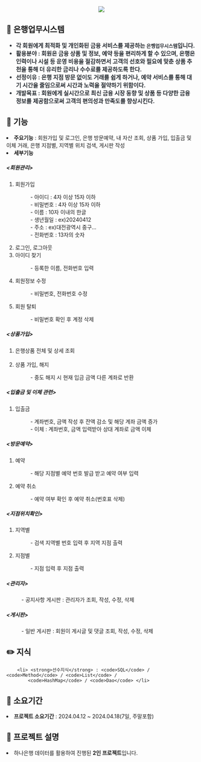 <div align= "center">
    <img src="https://capsule-render.vercel.app/api?type=wave&color=009577&height=180&text=Java%20Basic%20Project&animation=&fontColor=000000&fontSize=70" />
    </div>
    <div style="text-align: left;"> 
    <h2 tabindex="-1" class="heading-element" dir="auto">💸 은행업무시스템</h2> 
    <div style="font-weight: 700; font-size: 15px; text-align: left; color: #282d33;"> 
        <ul dir="auto">
        <li><strong>각 회원에게 최적화 및 개인화된 금융 서비스를 제공하는 <code>은행업무시스템</code>입니다.              </strong></li>
        <li> <strong>활용분야</strong> : 회원은 금융 상품 및 정보, 예약 등을 편리하게 할 수 있으며, 은행은 인력이나 시설 등 운영 비용을 절감하면서 고객의 선호와 필요에 맞춘 상품 추천을 통해 더 유리한 금리나 수수료를 제공하도록 한다.</li>
        <li> <strong>선정이유</strong> : 은행 지점 방문 없이도 거래를 쉽게 하거나, 예약 서비스를 통해 대기 시간을 줄임으로써 시간과 노력을 절약하기 위함이다.</li>
        <li> <strong>개발목표</strong> : 회원에게 실시간으로 최신 금융 시장 동향 및 상품 등 다양한 금융 정보를 제공함으로써 고객의 편의성과 만족도를 향상시킨다. </li>
        </ul> 
    </div> 
    </div>
<div style="text-align: left;">
    <h2 tabindex="-1" class="heading-element" dir="auto">🎯 기능</h2>
        <li> <strong>주요기능</strong> : 회원가입 및 로그인, 은행 방문예약, 내 자산 조회, 상품 가입, 입출금 및 이체 거래, 은행 지점별, 지역별 위치 검색, 게시판 작성</li>
        <li><strong>세부기능</strong></li>
            <h5>&lt;회원관리&gt;</h5>
        <ol>
            <li>회원가입</li>
               <dl>
                   <dd>- 아이디 : 4자 이상 15자 이하</dd>
                   <dd>- 비밀번호 : 4자 이상 15자 이하</dd>
                   <dd>- 이름 : 10자 이내의 한글</dd>
                   <dd>- 생년월일 : ex)20240412</dd>
                   <dd>- 주소 : ex)대전광역시 중구...</dd>
                   <dd>- 전화번호 : 13자의 숫자</dd>
               </dl>
            <li>로그인, 로그아웃</li>
            <li>아이디 찾기</li>
                <dl>
                    <dd>- 등록한 이름, 전화번호 입력</dd>
                </dl>
            <li>회원정보 수정</li>
                <dl>
                    <dd>- 비밀번호, 전화번호 수정</dd>
                </dl>
            <li>회원 탈퇴</li>
                <dl>
                    <dd>- 비밀번호 확인 후 계정 삭제</dd>
                </dl>
        </ol>       
        <h5>&lt;상품가입&gt;</h5>
        <ol>
            <li>은행상품 전체 및 상세 조회</li>
            <br>
            <li>상품 가입, 해지</li>
                <dl>
                    <dd>- 중도 해지 시 현재 입금 금액 다른 계좌로 반환</dd>
                </dl>
        </ol>    
        <h5>&lt;입출금 및 이체 관련&gt;</h5>
        <ol>
            <li>입출금</li>
                <dl>
                    <dd>- 계좌번호, 금액 작성 후 잔액 감소 및 해당 계좌 금액 증가</dd>
                    <dd>- 이체 : 계좌번호, 금액 입력받아 상대 계좌로 금액 이체</dd>
                </dl>
        </ol>
        <h5>&lt;방문예약&gt;</h5>
        <ol>
            <li>예약</li>
                <dl>
                    <dd>- 해당 지점별 예약 번호 발급 받고 예약 여부 입력</dd>
                </dl>
            <li>예약 취소</li>
                <dl>
                    <dd>- 예약 여부 확인 후 예약 취소(번호표 삭제)</dd>
                </dl>
        </ol>
        <h5>&lt;지점위치확인&gt;</h5>
        <ol>
            <li>지역별</li>
                <dl>
                    <dd>- 검색 지역별 번호 입력 후 지역 지점 출력</dd>
                </dl>                    
            <li>지점별</li>
                <dl>
                    <dd>- 지점 입력 후 지점 출력</dd>
                </dl>
        </ol>
        <h5>&lt;관리자&gt;</h5>
        <dl>
            <dd>- 공지사항 게시판 : 관리자가 조회, 작성, 수정, 삭제</dd>
        </dl>   
        <h5>&lt;게시판&gt;</h5>
        <dl>
            <dd>- 일반 게시판 : 회원이 게시글 및 댓글 조회, 작성, 수정, 삭제</dd>
        </dl>
</div>

<div style="text-align: left;">
    <h2 tabindex="-1" class="heading-element" dir="auto">✏️ 지식</h2>

        <li> <strong>선수지식</strong> : <code>SQL</code> / <code>Method</code> / <code>List</code> / 
            <code>HashMap</code> / <code>Dao</code> </li>

</div>

<div style="text-align: left;">
    <h2 tabindex="-1" class="heading-element" dir="auto">📆 소요기간</h2>
    <li> <strong>프로젝트 소요기간</strong> : 2024.04.12 ~ 2024.04.18(7일, 주말포함)</li>
</div>    

<div style="text-align: left;">
    <h2 tabindex="-1" class="heading-element" dir="auto">📌 프로젝트 설명</h2>
    <li> 하나은행 데이터를 활용하여 진행된 <strong>2인 프로젝트</strong>입니다. </li>
</div>    
